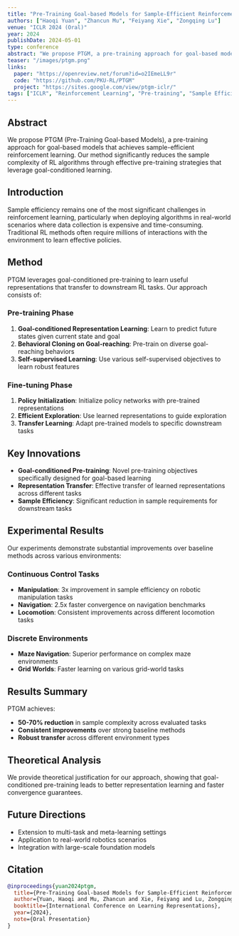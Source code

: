 ```yaml
---
title: "Pre-Training Goal-based Models for Sample-Efficient Reinforcement Learning"
authors: ["Haoqi Yuan", "Zhancun Mu", "Feiyang Xie", "Zongqing Lu"]
venue: "ICLR 2024 (Oral)"
year: 2024
publishDate: 2024-05-01
type: conference
abstract: "We propose PTGM, a pre-training approach for goal-based models that achieves sample-efficient reinforcement learning."
teaser: "/images/ptgm.png"
links:
  paper: "https://openreview.net/forum?id=o2IEmeLL9r"
  code: "https://github.com/PKU-RL/PTGM"
  project: "https://sites.google.com/view/ptgm-iclr/"
tags: ["ICLR", "Reinforcement Learning", "Pre-training", "Sample Efficiency"]
---
```


## Abstract

We propose PTGM (Pre-Training Goal-based Models), a pre-training approach for goal-based models that achieves sample-efficient reinforcement learning. Our method significantly reduces the sample complexity of RL algorithms through effective pre-training strategies that leverage goal-conditioned learning.

## Introduction

Sample efficiency remains one of the most significant challenges in reinforcement learning, particularly when deploying algorithms in real-world scenarios where data collection is expensive and time-consuming. Traditional RL methods often require millions of interactions with the environment to learn effective policies.

## Method

PTGM leverages goal-conditioned pre-training to learn useful representations that transfer to downstream RL tasks. Our approach consists of:

### Pre-training Phase
1. **Goal-conditioned Representation Learning**: Learn to predict future states given current state and goal
2. **Behavioral Cloning on Goal-reaching**: Pre-train on diverse goal-reaching behaviors
3. **Self-supervised Learning**: Use various self-supervised objectives to learn robust features

### Fine-tuning Phase
1. **Policy Initialization**: Initialize policy networks with pre-trained representations
2. **Efficient Exploration**: Use learned representations to guide exploration
3. **Transfer Learning**: Adapt pre-trained models to specific downstream tasks

## Key Innovations

- **Goal-conditioned Pre-training**: Novel pre-training objectives specifically designed for goal-based learning
- **Representation Transfer**: Effective transfer of learned representations across different tasks
- **Sample Efficiency**: Significant reduction in sample requirements for downstream tasks

## Experimental Results

Our experiments demonstrate substantial improvements over baseline methods across various environments:

### Continuous Control Tasks
- **Manipulation**: 3x improvement in sample efficiency on robotic manipulation tasks
- **Navigation**: 2.5x faster convergence on navigation benchmarks
- **Locomotion**: Consistent improvements across different locomotion tasks

### Discrete Environments
- **Maze Navigation**: Superior performance on complex maze environments
- **Grid Worlds**: Faster learning on various grid-world tasks

## Results Summary

PTGM achieves:
- **50-70% reduction** in sample complexity across evaluated tasks
- **Consistent improvements** over strong baseline methods
- **Robust transfer** across different environment types

## Theoretical Analysis

We provide theoretical justification for our approach, showing that goal-conditioned pre-training leads to better representation learning and faster convergence guarantees.

## Future Directions

- Extension to multi-task and meta-learning settings
- Application to real-world robotics scenarios
- Integration with large-scale foundation models

## Citation

```bibtex
@inproceedings{yuan2024ptgm,
  title={Pre-Training Goal-based Models for Sample-Efficient Reinforcement Learning},
  author={Yuan, Haoqi and Mu, Zhancun and Xie, Feiyang and Lu, Zongqing},
  booktitle={International Conference on Learning Representations},
  year={2024},
  note={Oral Presentation}
}
```
